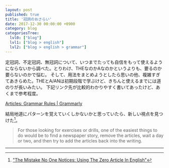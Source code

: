```yaml
---
layout: post
published: true
title: '冠詞のおさらい'
date: 2017-12-30 00:00:00 +0900
category: blog
categoriesTree:
  lvl0: ["blog"]
  lvl1: ["blog > english"]
  lvl2: ["blog > english > grammar"]
---
```

定冠詞、不定冠詞、無冠詞について、いつまでたっても自信をもって使えるようにならないから調べた。とりわけ、THEなのかAなのかというよりも、要るのか要らないのかで悩む。
そして、用法をまとめようとしたら思いの他、複雑すぎてあきらめた。THEとA/ANは初期段階で学ぶけど、きちんと使えるまでには道のりが長いみたい。
下記リンク先が比較的わかりやすく書いてあったけど、あくまで参考程度。

[Articles: Grammar Rules \| Grammarly](https://www.grammarly.com/blog/articles/)

結局地道にパターンを覚えていくしかないかと思っていたら、新しい視点を見つけた[^1]。

> For those looking for exercises or drills, one of the easiest things to do would be to find a newspaper story, remove the articles, wait a day or two, and then try to add the articles back into the writing.

--- 
[^1]: ["The Mistake No One Notices: Using The Zero Article In English"](https://www.italki.com/article/1003/The-Mistake-No-One-Notices:-Using-The-Zero-Article-In-English)

